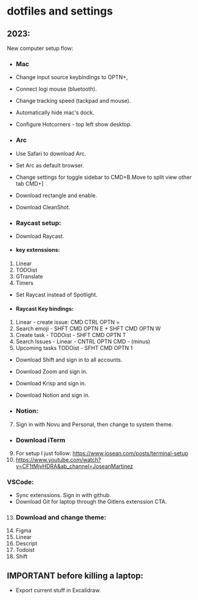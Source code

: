 # dotfiles and settings

## 2023:

New computer setup flow:
* ### Mac 
* Change input source keybindings to OPTN+,
* Connect logi mouse (bluetooth).
* Change tracking speed (tackpad and mouse).
* Automatically hide mac's dock.
* Configure Hotcorners - top left show desktop.


* ### Arc
* Use Safari to download Arc. 
* Set Arc as default browser.
* Change settings for toggle sidebar to CMD+B.Move to split view other tab CMD+]


* Download rectangle and enable.

* Download CleanShot.

* ### Raycast setup: 
* Download Raycast.
* #### key extenssions:
1. Linear
2. TODOist
3. GTranslate
4. Timers
* Set Raycast instead of Spotlight.
* #### Raycast Key bindings:
1. Linear - create issue: CMD CTRL OPTN =
2. Search emoji - SHFT CMD OPTN E + SHFT CMD OPTN W
3. Create task - TODOist - SHFT CMD OPTN T
4. Search Issues - Linear - CNTRL OPTN CMD - (minus)
5. Upcoming tasks TODOist - SFHT CMD OPTN 1


* Download Shift and sign in to all accounts.


* Download Zoom and sign in.


* Download Krisp and sign in.


* Download Notion and sign in.


* ### Notion:
7. Sign in with Novu and Personal, then change to system theme.


* ### Download iTerm
9. For setup I just follow: https://www.josean.com/posts/terminal-setup
10. https://www.youtube.com/watch?v=CF1tMjvHDRA&ab_channel=JoseanMartinez


### VSCode:
* Sync extenssions. Sign in with github.
* Download Git for laptop through the Gitlens extenssion CTA.



13. ### Download and change theme:
14. Figma
15. Linear
16. Descript
17. Todoist
18. Shift


## IMPORTANT before killing a laptop:
* Export current stuff in Excalidraw.   
